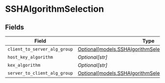 # SSHAlgorithmSelection


## Fields

| Field                                                                                                              | Type                                                                                                               | Required                                                                                                           | Description                                                                                                        |
| ------------------------------------------------------------------------------------------------------------------ | ------------------------------------------------------------------------------------------------------------------ | ------------------------------------------------------------------------------------------------------------------ | ------------------------------------------------------------------------------------------------------------------ |
| `client_to_server_alg_group`                                                                                       | [Optional[models.SSHAlgorithmSelectionDirectionAlgorithms]](../models/sshalgorithmselectiondirectionalgorithms.md) | :heavy_minus_sign:                                                                                                 | N/A                                                                                                                |
| `host_key_algorithm`                                                                                               | *Optional[str]*                                                                                                    | :heavy_minus_sign:                                                                                                 | N/A                                                                                                                |
| `kex_algorithm`                                                                                                    | *Optional[str]*                                                                                                    | :heavy_minus_sign:                                                                                                 | N/A                                                                                                                |
| `server_to_client_alg_group`                                                                                       | [Optional[models.SSHAlgorithmSelectionDirectionAlgorithms]](../models/sshalgorithmselectiondirectionalgorithms.md) | :heavy_minus_sign:                                                                                                 | N/A                                                                                                                |